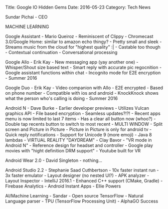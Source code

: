Title: Google IO Hidden Gems
Date: 2016-05-23
Category: Tech News

Sundar Pichai - CEO

MACHINE LEARNING

Google Assistant - Mario Queiroz
    - Reminiscent of Clippy
    - Chromecast 3.0/Google Home: similar to amazon echo thingy?
	- Pretty small and sleek
	- Streams music from the cloud for "highest quality" :|
	- Castable too though
    - Contextual continuation
    - Conversational processing

Google Allo - Erik Kay
    - New messaging app (yay another one)
    - Whisper/Shout size based text 
    - Smart reply with accurate pic regocnition
    - Google assistant functions within chat
    - Incognito mode for E2E encryption
    - Summer 2016

Google Duo - Erik Kay
    - Video companion with Allo
    - E2E encrypted
    - Based on phone number
    - Compatible with ios and android
    - KnockKnock shows what the person who's calling is doing
    - Summer 2016

Android N - Dave Burke
    - Earlier developer previews
    - Utilizes Vulcan graphics API
    - File based encryption
    - Seamless updates?!?!
    - Recent apps menu is now limited to last 7 items
      - Has a clear all button now (whoo?)
    - Double tap recents button to switch to most recent
    - MULTI WINDOW
      - Split screen and Picture in Picture
      - Picture in Picture is only for android tv
    - Quick reply notifications
    - Support for Unicode 9 (more emoji)
    - Java 8 lambdas
    - VIRTUAL REALITY "DAYDREAM" - Clay Bavor
      - "VR mode in Android N"
      - Reference design for headset and controller
      - Google play movies with "hight definition DRM support"
      - Youtube built for VR
      
Android Wear 2.0 - David Singleton
    - nothing...

Android Studio 2.2 - Stephanie Saad Cuthbertson
    - 10x faster instant run
    - 3x faster emulator
    - Layout designer (no nested UI?)
    - APK analyzer
    - Layout Inspector
    - IntelliJ 2016.1
    - Enhanced C++ support (CMake, Gradle)
    - Firebase Analytics
    - Android Instant Apps - Ellie Powers

AI/Machine Learning - Sandar
    - Open source TensorFlow
      - Natural Language parser
    - TPU (TensorFlow Processing Unit)
    - AlphaGO Success